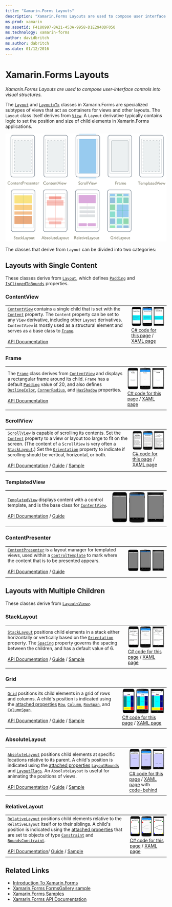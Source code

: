 ```yaml
---
title: "Xamarin.Forms Layouts"
description: "Xamarin.Forms Layouts are used to compose user interface controls into visual structures."
ms.prod: xamarin
ms.assetid: F4180997-BA21-453A-9958-D1E2940DF050
ms.technology: xamarin-forms
author: davidbritch
ms.author: dabritch
ms.date: 01/12/2016
---
```


# Xamarin.Forms Layouts

_Xamarin.Forms Layouts are used to compose user-interface controls into visual structures._

The [`Layout`](https://developer.xamarin.com/api/type/Xamarin.Forms.Layout) and [`Layout<T>`](https://developer.xamarin.com/api/type/Xamarin.Forms.Layout%3CT%3E/) classes in Xamarin.Forms are specialized subtypes of views that act as containers for views and other layouts. The `Layout` class itself derives from [`View`](views.md). A `Layout` derivative typically contains logic to set the position and size of child elements in Xamarin.Forms applications.

 [ ![](layouts-images/layouts-sml.png "Xamarin.Forms Layout Types")](layouts-images/layouts.png#lightbox "Xamarin.Forms Layout Types")

The classes that derive from `Layout` can be divided into two categories:

## Layouts with Single Content

These classes derive from [`Layout`](https://developer.xamarin.com/api/type/Xamarin.Forms.Layout/), which defines [`Padding`](https://developer.xamarin.com/api/property/Xamarin.Forms.Layout.Padding/) and [`IsClippedToBounds`](https://developer.xamarin.com/api/property/Xamarin.Forms.Layout.IsClippedToBounds/) properties.

<a name="contentView" />

### ContentView

|     |     |
| --- | --- |
| [`ContentView`](https://developer.xamarin.com/api/type/Xamarin.Forms.ContentView/) contains a single child that is set with the [`Content`](https://developer.xamarin.com/api/property/Xamarin.Forms.ContentView.Content/) property. The `Content` property can be set to any `View` derivative, including other `Layout` derivatives. `ContentView` is mostly used as a structural element and serves as a base class to [`Frame`](#frame).<br /><br />[API Documentation](https://developer.xamarin.com/api/type/Xamarin.Forms.ContentView/) | [![ContentView Example](layouts-images/ContentView.png "ContentView Example")](layouts-images/ContentView-Large.png#lightbox "ContentView Example")<br />[C# code for this page](https://github.com/xamarin/xamarin-forms-samples/blob/master/FormsGallery/FormsGallery/FormsGallery/CodeExamples/ContentViewDemoPage.cs) / [XAML page](https://github.com/xamarin/xamarin-forms-samples/blob/master/FormsGallery/FormsGallery/FormsGallery/XamlExamples/ContentViewDemoPage.xaml) |
|     |     |

<a named="frame" />

### Frame

|     |     |
| --- | --- |
| The [`Frame`](https://developer.xamarin.com/api/type/Xamarin.Forms.Frame/) class derives from [`ContentView`](#contentView) and displays a rectangular frame around its child. `Frame` has a default [`Padding`](https://developer.xamarin.com/api/property/Xamarin.Forms.Layout.Padding/) value of 20, and also defines [`OutlineColor`](https://developer.xamarin.com/api/property/Xamarin.Forms.Frame.OutlineColor/), [`CornerRadius`](https://developer.xamarin.com/api/property/Xamarin.Forms.Frame.CornerRadius/), and [`HasShadow`](https://developer.xamarin.com/api/property/Xamarin.Forms.Frame.HasShadow/) properties.<br /><br />[API Documentation](https://developer.xamarin.com/api/type/Xamarin.Forms.Frame/) | [![Frame Example](layouts-images/Frame.png "Frame Example")](layouts-images/Frame-Large.png#lightbox "Frame Example")<br />[C# code for this page](https://github.com/xamarin/xamarin-forms-samples/blob/master/FormsGallery/FormsGallery/FormsGallery/CodeExamples/FrameDemoPage.cs) / [XAML page](https://github.com/xamarin/xamarin-forms-samples/blob/master/FormsGallery/FormsGallery/FormsGallery/XamlExamples/FrameDemoPage.xaml) |
|     |     |

<a name="scrollView" />

### ScrollView

|     |     |
| --- | --- |
| [`ScrollView`](https://developer.xamarin.com/api/type/Xamarin.Forms.ScrollView/) is capable of scrolling its contents. Set the [`Content`](https://developer.xamarin.com/api/property/Xamarin.Forms.ScrollView.Content/) property to a view or layout too large to fit on the screen. (The content of a `ScrollView` is very often a [`StackLayout`](#stackLayout).) Set the [`Orientation`](https://developer.xamarin.com/api/property/Xamarin.Forms.ScrollView.Orientation/) property to indicate if scrolling should be vertical, horizontal, or both.<br /><br />[API Documentation](https://developer.xamarin.com/api/type/Xamarin.Forms.ScrollView/) / [Guide](~/xamarin-forms/user-interface/layouts/scroll-view.md) / [Sample](https://developer.xamarin.com/samples/xamarin-forms/UserInterface/Layout/) | [![ScrollView Example](layouts-images/ScrollView.png "ScrollView Example")](layouts-images/ScrollView-Large.png#lightbox "ScrollView Example")<br />[C# code for this page](https://github.com/xamarin/xamarin-forms-samples/blob/master/FormsGallery/FormsGallery/FormsGallery/CodeExamples/ScrollViewDemoPage.cs) / [XAML page](https://github.com/xamarin/xamarin-forms-samples/blob/master/FormsGallery/FormsGallery/FormsGallery/XamlExamples/ScrollViewDemoPage.xaml) |
|     |     |

### TemplatedView

|     |     |
| --- | --- |
| [`TemplatedView`](https://developer.xamarin.com/api/type/Xamarin.Forms.TemplatedView/) displays content with a control template, and is the base class for [`ContentView`](#contentView).<br /><br />[API Documentation](https://developer.xamarin.com/api/type/Xamarin.Forms.TemplatedView/) / [Guide](~/xamarin-forms/app-fundamentals/templates/control-templates/index.md) | [![TemplatedView Example](layouts-images/TemplatedView.png "TemplatedView Example")](layouts-images/TemplatedView.png#lightbox "TemplatedView Example") |
|     |     |

### ContentPresenter

|     |     |
| --- | --- |
| [`ContentPresenter`](https://developer.xamarin.com/api/type/Xamarin.Forms.ContentPresenter/) is a layout manager for templated views, used within a [`ControlTemplate`](https://developer.xamarin.com/api/type/Xamarin.Forms.ControlTemplate/) to mark where the content that is to be presented appears.<br /><br />[API Documentation](https://developer.xamarin.com/api/type/Xamarin.Forms.ContentPresenter/) / [Guide](~/xamarin-forms/app-fundamentals/templates/control-templates/index.md) | [![ContentPresenter Example](layouts-images/ContentPresenter.png "ContentPresenter Example")](layouts-images/ContentPresenter.png#lightbox "ContentPresenter Example") |
|     |     |

## Layouts with Multiple Children

These classes derive from [`Layout<View>`](https://developer.xamarin.com/api/type/Xamarin.Forms.Layout%3CT%3E/).

<a name="stackLayout" />

### StackLayout

|     |     |
| --- | --- |
| [`StackLayout`](https://developer.xamarin.com/api/type/Xamarin.Forms.StackLayout/) positions child elements in a stack either horizontally or vertically based on the [`Orientation`](https://developer.xamarin.com/api/property/Xamarin.Forms.StackLayout.Orientation/) property. The [`Spacing`](https://developer.xamarin.com/api/property/Xamarin.Forms.StackLayout.Spacing/) property governs the spacing between the children, and has a default value of 6.<br /><br />[API Documentation](https://developer.xamarin.com/api/type/Xamarin.Forms.StackLayout/) / [Guide](~/xamarin-forms/user-interface/layouts/stack-layout.md) / [Sample](https://developer.xamarin.com/samples/xamarin-forms/UserInterface/Layout/)| [![StackLayout Example](layouts-images/StackLayout.png "StackLayout Example")](layouts-images/StackLayout-Large.png#lightbox "StackLayout Example")<br />[C# code for this page](https://github.com/xamarin/xamarin-forms-samples/blob/master/FormsGallery/FormsGallery/FormsGallery/CodeExamples/StackLayoutDemoPage.cs) / [XAML page]((https://github.com/xamarin/xamarin-forms-samples/blob/master/FormsGallery/FormsGallery/FormsGallery/XamlExamples/StackLayoutDemoPage.xaml)) |
|     |     |

<a name="grid" />

### Grid

|     |     |
| --- | --- |
| [`Grid`](https://developer.xamarin.com/api/type/Xamarin.Forms.Grid/) positions its child elements in a grid of rows and columns. A child's position is indicated using the [attached properties](~/xamarin-forms/xaml/attached-properties.md) [`Row`](https://developer.xamarin.com/api/field/Xamarin.Forms.Grid.RowProperty/), [`Column`](https://developer.xamarin.com/api/field/Xamarin.Forms.Grid.ColumnProperty/), [`RowSpan`](https://developer.xamarin.com/api/field/Xamarin.Forms.Grid.RowSpanProperty/), and [`ColumnSpan`](https://developer.xamarin.com/api/field/Xamarin.Forms.Grid.ColumnSpanProperty/).<br /><br />[API Documentation](https://developer.xamarin.com/api/type/Xamarin.Forms.Grid/) / [Guide](~/xamarin-forms/user-interface/layouts/grid.md) / [Sample](https://developer.xamarin.com/samples/xamarin-forms/UserInterface/Layout/) | [![Grid Example](layouts-images/Grid.png "Grid Example")](layouts-images/Grid-Large.png#lightbox "Grid Example")<br />[C# code for this page](https://github.com/xamarin/xamarin-forms-samples/blob/master/FormsGallery/FormsGallery/FormsGallery/CodeExamples/GridDemoPage.cs) / [XAML page]((https://github.com/xamarin/xamarin-forms-samples/blob/master/FormsGallery/FormsGallery/FormsGallery/XamlExamples/GridDemoPage.xaml)) |
|     |     |

### AbsoluteLayout

|     |     |
| --- | --- |
| [`AbsoluteLayout`](https://developer.xamarin.com/api/type/Xamarin.Forms.AbsoluteLayout/) positions child elements at specific locations relative to its parent. A child's position is indicated using the [attached properties](~/xamarin-forms/xaml/attached-properties.md) [`LayoutBounds`](https://developer.xamarin.com/api/field/Xamarin.Forms.AbsoluteLayout.LayoutBoundsProperty/) and [`LayoutFlags`](https://developer.xamarin.com/api/field/Xamarin.Forms.AbsoluteLayout.LayoutFlagsProperty/). An `AbsoluteLayout` is useful for animating the positions of views.<br /><br />[API Documentation](https://developer.xamarin.com/api/type/Xamarin.Forms.AbsoluteLayout/) / [Guide](~/xamarin-forms/user-interface/layouts/absolute-layout.md) / [Sample](https://developer.xamarin.com/samples/xamarin-forms/UserInterface/Layout/) | [![AbsoluteLayout Example](layouts-images/AbsoluteLayout.png "AbsoluteLayout Example")](layouts-images/AbsoluteLayout-Large.png#lightbox "AbsoluteLayout Example")<br />[C# code for this page](https://github.com/xamarin/xamarin-forms-samples/blob/master/FormsGallery/FormsGallery/FormsGallery/CodeExamples/AbsoluteLayoutdDemoPage.cs) / [XAML page](https://github.com/xamarin/xamarin-forms-samples/blob/master/FormsGallery/FormsGallery/FormsGallery/XamlExamples/AbsoluteLayout.xaml) with [code-behind](https://github.com/xamarin/xamarin-forms-samples/blob/master/FormsGallery/FormsGallery/FormsGallery/XamlExamples/AbsoluteLayout.xaml.cs) |
|     |     |

### RelativeLayout

|     |     |
| --- | --- |
| [`RelativeLayout`](https://developer.xamarin.com/api/type/Xamarin.Forms.RelativeLayout/) positions child elements relative to the `RelativeLayout` itself or to their siblings. A child's position is indicated using the [attached properties](~/xamarin-forms/xaml/attached-properties.md) that are set to objects of type [`Constraint`](https://developer.xamarin.com/api/type/Xamarin.Forms.Constraint/) and [`BoundsConstraint`](https://developer.xamarin.com/api/type/Xamarin.Forms.Constraint/).<br /><br />[API Documentation](https://developer.xamarin.com/api/type/Xamarin.Forms.RelativeLayout/)/ [Guide](~/xamarin-forms/user-interface/layouts/relative-layout.md) / [Sample](https://developer.xamarin.com/samples/xamarin-forms/UserInterface/Layout/) | [![RelativeLayout Example](layouts-images/RelativeLayout.png "RelativeLayout Example")](layouts-images/RelativeLayout-Large.png#lightbox "RelativeLayout Example")<br />[C# code for this page](https://github.com/xamarin/xamarin-forms-samples/blob/master/FormsGallery/FormsGallery/FormsGallery/CodeExamples/RelativeLayoutDemoPage.cs) / [XAML page]((https://github.com/xamarin/xamarin-forms-samples/blob/master/FormsGallery/FormsGallery/FormsGallery/XamlExamples/RelativeLayoutDemoPage.xaml)) |
|     |     |

## Related Links

- [Introduction To Xamarin.Forms](~/xamarin-forms/get-started/introduction-to-xamarin-forms.md)
- [Xamarin.Forms FormsGallery sample](https://developer.xamarin.com/samples/FormsGallery/)
- [Xamarin.Forms Samples](https://developer.xamarin.com/samples/xamarin-forms/all/)
- [Xamarin.Forms API Documentation](https://developer.xamarin.com/api/root/Xamarin.Forms/)
